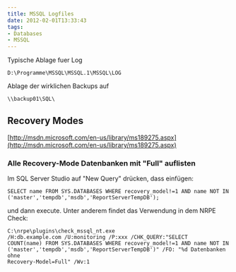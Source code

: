 ```yaml
---
title: MSSQL Logfiles
date: 2012-02-01T13:33:43
tags: 
- Databases
- MSSQL
---
```


Typische Ablage fuer Log

    D:\Programme\MSSQL\MSSQL.1\MSSQL\LOG

Ablage der wirklichen Backups auf

    \\backup01\SQL\

## Recovery Modes

[http://msdn.microsoft.com/en-us/library/ms189275.aspx](http://msdn.microsoft.com/en-us/library/ms189275.aspx)

### Alle Recovery-Mode Datenbanken mit "Full" auflisten

Im SQL Server Studio auf "New Query" drücken, dass einfügen:

~~~
SELECT name FROM SYS.DATABASES WHERE recovery_model!=1 AND name NOT IN
('master','tempdb','msdb','ReportServerTempDB');
~~~

und dann execute. Unter anderem findet das Verwendung in dem NRPE Check:

~~~
C:\nrpe\plugins\check_mssql_nt.exe
/H:db.example.com /U:monitoring /P:xxx /CHK_QUERY:"SELECT
COUNT(name) FROM SYS.DATABASES WHERE recovery_model!=1 AND name NOT IN
('master','tempdb','msdb','ReportServerTempDB')" /FO: "%d Datenbanken ohne
Recovery-Model=Full" /Wv:1
~~~
